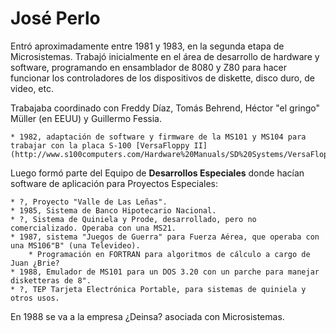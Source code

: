 José Perlo
===

Entró aproximadamente entre 1981 y 1983, en la segunda etapa de Microsistemas.
Trabajó inicialmente en el área de desarrollo de hardware y software, programando en ensamblador de 8080 y Z80 para
hacer funcionar los controladores de los dispositivos de diskette, disco duro, de video, etc.

Trabajaba coordinado con Freddy Díaz, Tomás Behrend, Héctor "el gringo" Müller (en EEUU) y Guillermo Fessia.

	* 1982, adaptación de software y firmware de la MS101 y MS104 para trabajar con la placa S-100 [VersaFloppy II](http://www.s100computers.com/Hardware%20Manuals/SD%20Systems/VersaFloppyII%20Manual%20(JM).pdf).

Luego formó parte del Equipo de **Desarrollos Especiales** donde hacían software de aplicación para Proyectos Especiales:

	* ?, Proyecto "Valle de Las Leñas".
	* 1985, Sistema de Banco Hipotecario Nacional.
	* ?, Sistema de Quiniela y Prode, desarrollado, pero no comercializado. Operaba con una MS21.
	* 1987, sistema "Juegos de Guerra" para Fuerza Aérea, que operaba con una MS106"B" (una Televideo).
		* Programación en FORTRAN para algoritmos de cálculo a cargo de Juan ¿Brie?
	* 1988, Emulador de MS101 para un DOS 3.20 con un parche para manejar disketteras de 8".
	* ?, TEP Tarjeta Electrónica Portable, para sistemas de quiniela y otros usos.

En 1988 se va a la empresa ¿Deinsa? asociada con Microsistemas.
